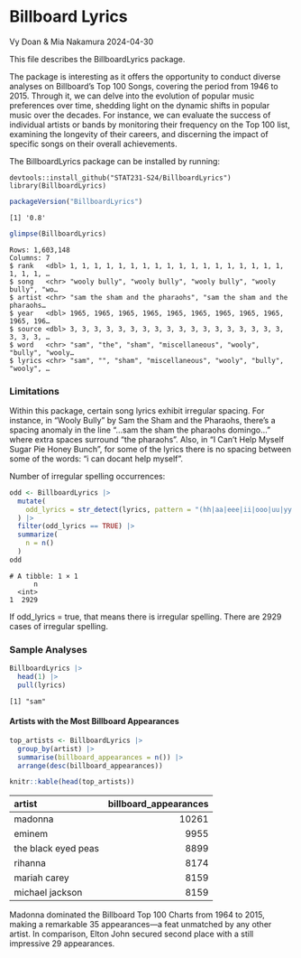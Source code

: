# Billboard Lyrics
Vy Doan & Mia Nakamura
2024-04-30

This file describes the BillboardLyrics package.

The package is interesting as it offers the opportunity to conduct
diverse analyses on Billboard’s Top 100 Songs, covering the period from
1946 to 2015. Through it, we can delve into the evolution of popular
music preferences over time, shedding light on the dynamic shifts in
popular music over the decades. For instance, we can evaluate the
success of individual artists or bands by monitoring their frequency on
the Top 100 list, examining the longevity of their careers, and
discerning the impact of specific songs on their overall achievements.

The BillboardLyrics package can be installed by running:

    devtools::install_github("STAT231-S24/BillboardLyrics")
    library(BillboardLyrics)

``` r
packageVersion("BillboardLyrics")
```

    [1] '0.8'

``` r
glimpse(BillboardLyrics)
```

    Rows: 1,603,148
    Columns: 7
    $ rank   <dbl> 1, 1, 1, 1, 1, 1, 1, 1, 1, 1, 1, 1, 1, 1, 1, 1, 1, 1, 1, 1, 1, …
    $ song   <chr> "wooly bully", "wooly bully", "wooly bully", "wooly bully", "wo…
    $ artist <chr> "sam the sham and the pharaohs", "sam the sham and the pharaohs…
    $ year   <dbl> 1965, 1965, 1965, 1965, 1965, 1965, 1965, 1965, 1965, 1965, 196…
    $ source <dbl> 3, 3, 3, 3, 3, 3, 3, 3, 3, 3, 3, 3, 3, 3, 3, 3, 3, 3, 3, 3, 3, …
    $ word   <chr> "sam", "the", "sham", "miscellaneous", "wooly", "bully", "wooly…
    $ lyrics <chr> "sam", "", "sham", "miscellaneous", "wooly", "bully", "wooly", …

### **Limitations**

Within this package, certain song lyrics exhibit irregular spacing. For
instance, in “Wooly Bully” by Sam the Sham and the Pharaohs, there’s a
spacing anomaly in the line “…sam the sham the pharaohs domingo…” where
extra spaces surround “the pharaohs”. Also, in “I Can’t Help Myself
Sugar Pie Honey Bunch”, for some of the lyrics there is no spacing
between some of the words: “i can docant help myself”.

Number of irregular spelling occurrences:

``` r
odd <- BillboardLyrics |>
  mutate(
    odd_lyrics = str_detect(lyrics, pattern = "(hh|aa|eee|ii|ooo|uu|yy|sss)"),
  ) |>
  filter(odd_lyrics == TRUE) |>
  summarize(
    n = n()
  )
odd
```

    # A tibble: 1 × 1
          n
      <int>
    1  2929

If odd_lyrics = true, that means there is irregular spelling. There are
2929 cases of irregular spelling.

### **Sample Analyses**

``` r
BillboardLyrics |>
  head(1) |>
  pull(lyrics)
```

    [1] "sam"

#### Artists with the Most Billboard Appearances

``` r
top_artists <- BillboardLyrics |>
  group_by(artist) |>
  summarise(billboard_appearances = n()) |>
  arrange(desc(billboard_appearances))

knitr::kable(head(top_artists))
```

| artist              | billboard_appearances |
|:--------------------|----------------------:|
| madonna             |                 10261 |
| eminem              |                  9955 |
| the black eyed peas |                  8899 |
| rihanna             |                  8174 |
| mariah carey        |                  8159 |
| michael jackson     |                  8159 |

Madonna dominated the Billboard Top 100 Charts from 1964 to 2015, making
a remarkable 35 appearances—a feat unmatched by any other artist. In
comparison, Elton John secured second place with a still impressive 29
appearances.
